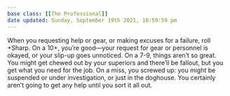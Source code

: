 ```yaml
---
base class: [[The Professional]]
date updated: Sunday, September 19th 2021, 10:59:59 pm
---
```


When you requesting help or gear, or making excuses for a failure, roll +Sharp. On a 10+, you’re good—your request for gear or personnel is okayed, or your slip-up goes unnoticed. On a 7-9, things aren’t so great. You might get chewed out by your superiors and there’ll be fallout, but you get what you need for the job. On a miss, you screwed up: you might be suspended or under investigation, or just in the doghouse. You certainly aren’t going to get any help until you sort it all out.